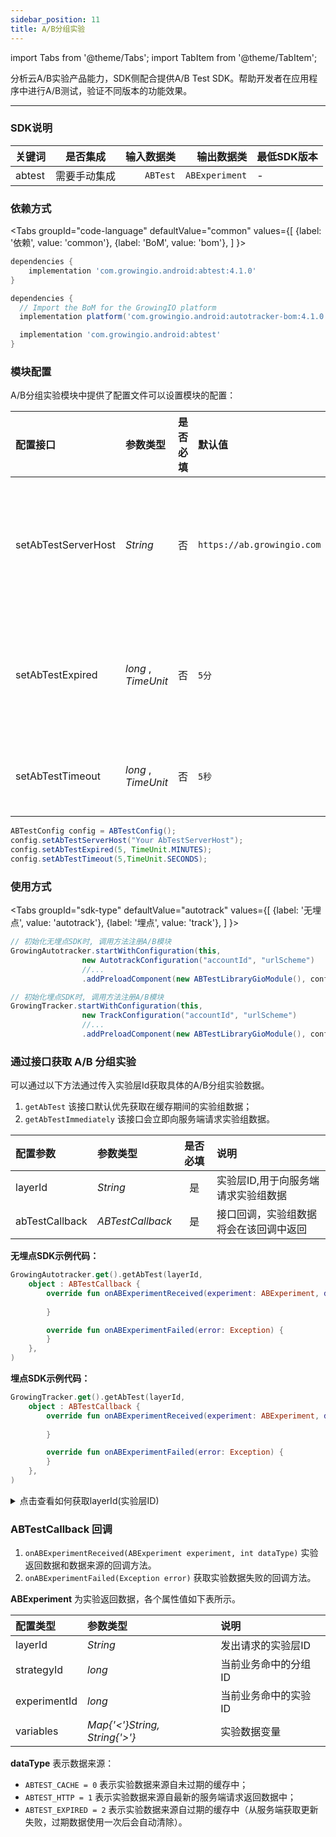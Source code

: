 ```yaml
---
sidebar_position: 11
title: A/B分组实验
---
```


import Tabs from '@theme/Tabs';
import TabItem from '@theme/TabItem';

分析云A/B实验产品能力，SDK侧配合提供A/B Test SDK。帮助开发者在应用程序中进行A/B测试，验证不同版本的功能效果。


--------

### SDK说明

| 关键词   | 是否集成|  输入数据类 | 输出数据类 | 最低SDK版本 |
| :------- | :------:   | --:|  ---:| :---|
| abtest  | 需要手动集成 | `ABTest` | `ABExperiment` | - |

### 依赖方式
<Tabs
  groupId="code-language"
  defaultValue="common"
  values={[
    {label: '依赖', value: 'common'},
    {label: 'BoM', value: 'bom'},
  ]
}>

<TabItem value="common">

```groovy
dependencies {
	implementation 'com.growingio.android:abtest:4.1.0'
}
```
</TabItem>

<TabItem value="bom">

```groovy
dependencies {
  // Import the BoM for the GrowingIO platform
  implementation platform('com.growingio.android:autotracker-bom:4.1.0')

  implementation 'com.growingio.android:abtest'
}
```

</TabItem>
</Tabs>

### 模块配置
A/B分组实验模块中提供了配置文件可以设置模块的配置：

| 配置接口                    | 参数类型         | 是否必填 | 默认值 | 说明 
| :-------------------------   | :------         | :----:  |:------  |:------| 
| setAbTestServerHost | _String_       | 否      | `https://ab.growingio.com`  | 设置AB分流服务请求地址，SaaS取默认值  |
| setAbTestExpired  | _long_ , _TimeUnit_ | 否      |  `5分`  | 配置用于设置实验结果的缓存时效     |
| setAbTestTimeout  | _long_ , _TimeUnit_  | 否      | `5秒`   | 配置AB请求超时时间 |

```java
ABTestConfig config = ABTestConfig();
config.setAbTestServerHost("Your AbTestServerHost");
config.setAbTestExpired(5, TimeUnit.MINUTES);
config.setAbTestTimeout(5,TimeUnit.SECONDS);
```

### 使用方式

<Tabs groupId="sdk-type"
  defaultValue="autotrack"
  values={[
    {label: '无埋点', value: 'autotrack'},
    {label: '埋点', value: 'track'},
  ]
}>

<TabItem value="autotrack">

```java
// 初始化无埋点SDK时, 调用方法注册A/B模块
GrowingAutotracker.startWithConfiguration(this,
                new AutotrackConfiguration("accountId", "urlScheme")
                //...
                .addPreloadComponent(new ABTestLibraryGioModule(), config));
```

</TabItem>
<TabItem value="track">

```java
// 初始化埋点SDK时, 调用方法注册A/B模块
GrowingTracker.startWithConfiguration(this,
                new TrackConfiguration("accountId", "urlScheme")
                //...
                .addPreloadComponent(new ABTestLibraryGioModule(), config));
```

</TabItem>
</Tabs>

### 通过接口获取 A/B 分组实验
可以通过以下方法通过传入实验层Id获取具体的A/B分组实验数据。
1. `getAbTest` 该接口默认优先获取在缓存期间的实验组数据；
2. `getAbTestImmediately` 该接口会立即向服务端请求实验组数据。

| 配置参数                   | 参数类型         | 是否必填 |  说明 |
| :-------------------------   | :------         | :----: |:------| 
| layerId | _String_     | 是      | 实验层ID,用于向服务端请求实验组数据 |
| abTestCallback | _ABTestCallback_      | 是    | 接口回调，实验组数据将会在该回调中返回 |

**无埋点SDK示例代码：**
```kotlin
GrowingAutotracker.get().getAbTest(layerId,
    object : ABTestCallback {
        override fun onABExperimentReceived(experiment: ABExperiment, dataType: Int) {
            
        }

        override fun onABExperimentFailed(error: Exception) {
        }
    },
)
```

**埋点SDK示例代码：**
```kotlin
GrowingTracker.get().getAbTest(layerId,
    object : ABTestCallback {
        override fun onABExperimentReceived(experiment: ABExperiment, dataType: Int) {
            
        }

        override fun onABExperimentFailed(error: Exception) {
        }
    },
)
```

<details>
  <summary>点击查看如何获取layerId(实验层ID)</summary>

  <ImageLoader path="img/common/get_abtesting_layer_id" />

</details>

### ABTestCallback 回调
1. `onABExperimentReceived(ABExperiment experiment, int dataType)` 实验返回数据和数据来源的回调方法。
2. `onABExperimentFailed(Exception error)` 获取实验数据失败的回调方法。

**ABExperiment** 为实验返回数据，各个属性值如下表所示。

| 配置类型                   | 参数类型        | 说明 |
| :----------------------   | :------    |:------| 
| layerId | _String_  | 发出请求的实验层ID |
| strategyId | _long_  | 当前业务命中的分组ID |
| experimentId | _long_  | 当前业务命中的实验ID |
| variables | _Map{'<'}String, String{'>'}_  | 实验数据变量 |

**dataType** 表示数据来源：
* `ABTEST_CACHE = 0` 表示实验数据来源自未过期的缓存中；
* `ABTEST_HTTP = 1` 表示实验数据来源自最新的服务端请求返回数据中；
* `ABTEST_EXPIRED = 2` 表示实验数据来源自过期的缓存中（从服务端获取更新失败，过期数据使用一次后会自动清除）。
